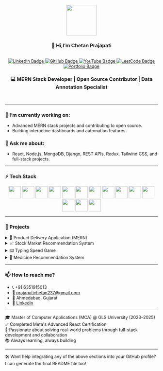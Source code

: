 <div id="header" align="center">
  <img src="https://media.giphy.com/media/M9gbBd9nbDrOTu1Mqx/giphy.gif" width="100"/>
  <h3 align='center'>👋 Hi,I’m Chetan Prajapati</h3><br/>
 <div id="badges" align="center">
  <a href="https://www.linkedin.com/in/prajapati-chetan/">
    <img src="https://img.shields.io/badge/LinkedIn-blue?style=for-the-badge&logo=linkedin&logoColor=white" alt="LinkedIn Badge"/>
  </a>
  <a href="https://github.com/codingwithchetan1702">
    <img src="https://img.shields.io/badge/GitHub-black?style=for-the-badge&logo=github&logoColor=white" alt="GitHub Badge"/>
  </a>
  <a href="https://www.youtube.com/@yourchannelname">
    <img src="https://img.shields.io/badge/YouTube-red?style=for-the-badge&logo=youtube&logoColor=white" alt="YouTube Badge"/>
  </a>
  <a href="https://leetcode.com/yourleetcodeusername/">
    <img src="https://img.shields.io/badge/LeetCode-yellow?style=for-the-badge&logo=leetcode&logoColor=black" alt="LeetCode Badge"/>
  </a>
  <a href="https://chetan-portfolio-1702.vercel.app/">
    <img src="https://img.shields.io/badge/Portfolio-9cf?style=for-the-badge&logo=vercel&logoColor=black" alt="Portfolio Badge"/>
  </a>
</div>

  <h3 align='center'>💻 MERN Stack Developer | Open Source Contributor | Data Annotation Specialist</h3><br/>
</div>

---

### 🔭 I’m currently working on:
- Advanced MERN stack projects and contributing to open source.
- Building interactive dashboards and automation features.

### 💬 Ask me about:
- React, Node.js, MongoDB, Django, REST APIs, Redux, Tailwind CSS, and full-stack projects.

---

### ⚡ Tech Stack

<div align="center">
  <img src="https://cdn.jsdelivr.net/gh/devicons/devicon/icons/html5/html5-original.svg" height="40" />
  <img src="https://cdn.jsdelivr.net/gh/devicons/devicon/icons/css3/css3-original.svg" height="40" />
  <img src="https://cdn.jsdelivr.net/gh/devicons/devicon/icons/javascript/javascript-original.svg" height="40" />
  <img src="https://cdn.jsdelivr.net/gh/devicons/devicon/icons/react/react-original.svg" height="40" />
  <img src="https://cdn.jsdelivr.net/gh/devicons/devicon/icons/redux/redux-original.svg" height="40" />
  <img src="https://cdn.jsdelivr.net/gh/devicons/devicon/icons/nodejs/nodejs-original.svg" height="40" />
  <img src="https://cdn.jsdelivr.net/gh/devicons/devicon/icons/express/express-original.svg" height="40" />
  <img src="https://cdn.jsdelivr.net/gh/devicons/devicon/icons/mongodb/mongodb-original.svg" height="40" />
  <img src="https://cdn.jsdelivr.net/gh/devicons/devicon/icons/python/python-original.svg" height="40" />
  <img src="https://cdn.jsdelivr.net/gh/devicons/devicon/icons/django/django-plain.svg" height="40" />
  <img src="https://cdn.jsdelivr.net/gh/devicons/devicon/icons/git/git-original.svg" height="40" />
  <img src="https://cdn.jsdelivr.net/gh/devicons/devicon/icons/github/github-original.svg" height="40" />
  <img src="https://cdn.jsdelivr.net/gh/devicons/devicon/icons/postgresql/postgresql-original.svg" height="40" />
  <img src="https://cdn.jsdelivr.net/gh/devicons/devicon/icons/postman/postman-original.svg" height="40" />
</div>

---

### 💼 Projects
<details> <summary>🚀 Product Delivery Application (MERN)</summary>
A real-time order tracking and management platform with user-friendly dashboards and inventory automation.

🔗 Repo: eStore
Tech Used: React, Node.js, Express, MongoDB, JWT Auth, Redux

</details> <details> <summary>📈 Stock Market Recommendation System</summary>
A Django-based platform that provides stock suggestions based on machine learning models and real-time stock data.

Tech Used: Django, Pandas, MySQL, HTML/CSS/JS

</details> <details> <summary>⌨️ Typing Speed Game</summary>
A web-based typing test built with React and Tailwind CSS to track typing speed and accuracy.

🔗 Repo: Typing Speed Game

</details> <details> <summary>💊 Medicine Recommendation System</summary>
A recommendation engine that suggests generic and branded medicines based on symptoms and usage, using natural language processing and cosine similarity.

🔗 Repo: Medicine Recommendation System
Tech Used: Python, Pandas, Scikit-learn, TF-IDF, Streamlit

</details>

---

### 📫 How to reach me?

- 📞 +91 6351915013  
- 📧 prajapatichetan237@gmail.com  
- 📍 Ahmedabad, Gujarat  
- 🔗 [LinkedIn](https://www.linkedin.com/in/prajapati-chetan/)

---

🎓 Master of Computer Applications (MCA) @ GLS University (2023–2025)  
✅ Completed Meta's Advanced React Certification  
🧠 Passionate about solving real-world problems through full-stack development and collaboration  
📚 Always learning, always building  

---

🛠 Want help integrating any of the above sections into your GitHub profile? I can generate the final README file too!
